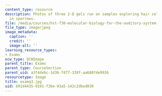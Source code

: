 ```yaml
---
content_type: resource
description: Photos of three 2-D gels run on samples exploring hair cell regeneration
  in sparrows.
file: /media/courses/hst-730-molecular-biology-for-the-auditory-system-fall-2002/b91d44359191f26e93a5142c2dbed839_examq3.jpg
file_type: image/jpeg
image_metadata:
  caption: ''
  credit: ''
  image-alt: ''
learning_resource_types:
- Exams
ocw_type: OCWImage
parent_title: Exams
parent_type: CourseSection
parent_uid: a3f4debc-1d36-7477-339f-aa688fde9936
resourcetype: Image
title: examq3.jpg
uid: b91d4435-9191-f26e-93a5-142c2dbed839
---
```

